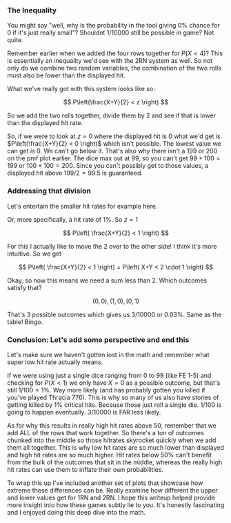 ### The Inequality

You might say "well, why is the probability in the tool giving 0% chance for 0 if it's just really small"?
Shouldnt $1/10000$ still be possible in game? Not quite.

Remember earlier when we added the four rows together for $P(X<4)$? This is essentially an inequality we'd see with the 2RN system as well.
So not only do we combine two random variables, the combination of the two rolls must also be *lower* than the displayed hit. 

What we've really got with this system looks like so:

$$
P\left(\frac{X+Y}{2} < z \right)
$$

So we add the two rolls together, divide them by 2 and see if that is lower than the displayed hit rate.

So, if we were to look at $z=0$ where the displayed hit is 0 what we'd get is $P\left(\frac{X+Y}{2} < 0 \right)$ which isn't possible. 
The lowest value we can get *is* 0. We can't go below it. That's also why there isn't a 199 or 200 on the pmf plot earlier. 
The dice max out at 99, so you can't get $99 + 100 = 199$ or $100 + 100 = 200$. Since you can't possibly get to those values,
a displayed hit above $199/2 = 99.5$ is guaranteed.

### Addressing that division

Let's entertain the smaller hit rates for example here. 

Or, more specifically, a hit rate of 1%. So $z=1$

$$
P\left( \frac{X+Y}{2} < 1 \right)
$$

For this I actually like to move the 2 over to the other side! I think it's more intuitive. So we get

$$
P\left( \frac{X+Y}{2} < 1 \right) = P\left( X+Y < 2 \cdot 1 \right)
$$

Okay, so now this means we need a sum less than 2. Which outcomes satisfy that?

$$
(0,0), (1,0), (0,1)
$$

That's 3 possible outcomes which gives us $3/10000$ or $0.03\%$. Same as the table! Bingo.

### Conclusion: Let's add some perspective and end this

Let's make sure we haven't gotten lost in the math and remember what super low hit rate actually means.

If we were using just a single dice ranging from 0 to 99 (like FE 1-5) and checking for $P(X<1)$ we only have $X=0$ as a possible outcome, but that's still $1/100=1\%$. 
Way more likely (and has probably gotten you killed if you've played Thracia 776). This is why so many of us also have stories of getting killed by $1\%$ critical hits.
Because those just roll a single die. $1/100$ is going to happen eventually. $3/10000$ is FAR less likely.

As for why this results in really high hit rates above 50, remember that we add ALL of the rows that work together.
So there's a ton of outcomes chunked into the middle so those hitrates skyrocket quickly when we add them all together.
This is why low hit rates are so much lower than displayed and high hit rates are so much higher. 
Hit rates below $50\%$ can't benefit from the bulk of the outcomes that sit in the middle, whereas the really high
hit rates can use them to inflate their own probabilities.

To wrap this up I've included another set of plots that showcase how extreme these differences can be. Really examine
how different the upper and lower values get for 1RN and 2RN. I hope this writeup helped provide more insight
into how these games subtly lie to you. It's honestly fascinating and I enjoyed doing this deep dive into the math.

